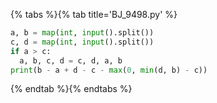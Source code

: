 {% tabs %}{% tab title='BJ_9498.py' %}

```py
a, b = map(int, input().split())
c, d = map(int, input().split())
if a > c:
  a, b, c, d = c, d, a, b
print(b - a + d - c - max(0, min(d, b) - c))
```

{% endtab %}{% endtabs %}
